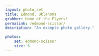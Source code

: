 ```yaml
---
layout: photo_set
title: Edmond, Oklahoma
grabber: Home of the Flyers!
permalink: /edmond-scissor/
description: "An example photo gallery."

photos:
    set: edmond-scissor
    size: 6
---
```


